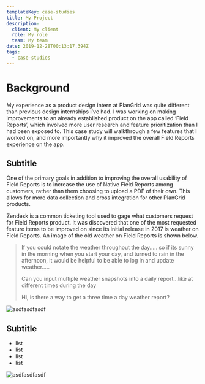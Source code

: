 ```yaml
---
templateKey: case-studies
title: My Project
description:
  client: My client
  role: My role
  team: My team
date: 2019-12-28T00:13:17.394Z
tags:
  - case-studies
---
```

# Background

My experience as a product design intern at PlanGrid was quite different than previous design internships I’ve had. I was working on making improvements to an already established product on the app called ‘Field Reports’, which involved more user research and feature prioritization than I had been exposed to. This case study will walkthrough a few features that I worked on, and more importantly why it improved the overall Field Reports experience on the app. 

## Subtitle

One of the primary goals in addition to improving the overall usability of Field Reports is to increase the use of Native Field Reports among customers, rather than them choosing to upload a PDF of their own. This allows for more data collection and cross integration for other PlanGrid products. 

Zendesk is a common ticketing tool used to gage what customers request for Field Reports product. It was discovered that one of the most requested feature items to be improved on since its initial release in 2017 is weather on Field Reports. An image of the old weather on Field Reports is shown below. 

> If you could notate the weather throughout the day….. so if its sunny in the morning when you start your day, and turned to rain in the afternoon, it would be helpful to be able to log in and update weather…..
>
> Can you input multiple weather snapshots into a daily report…like at different times during the day
>
> Hi, is there a way to get a three time a day weather report?

![asdfasdfasdf](/img/chemex.jpg "full width image")

## Subtitle

* list
* list
* list
* list

![asdfasdfasdf](/img/all.jpg "non full width image")
